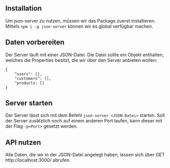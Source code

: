 ## Installation
Um json-server zu nutzen, müssen wir das Package zuerst installieren. Mittels `npm i -g json-server` können wir es global verfügbar machen.

## Daten vorbereiten
Der Server läuft mit einer JSON-Datei. Die Datei sollte ein Objekt enthalten, welches die Properties besitzt, die wir über den Server anbieten wollen:
```
{
    "users": [],
    "customers": [],
    "products: []
}
```

## Server starten
Der Server lässt sich mit dem Befehl `json-server <JSON-Datei>` starten. Soll der Server zusätzlich noch auf einem anderen Port laufen, kann dieser mit der Flag `-p<Port>` gesetzt werden.

## API nutzen
Alle Daten, die wir in der JSON-Datei angelegt haben, lassen sich über GET http://localhost:3000/<Property-Name> abrufen.
